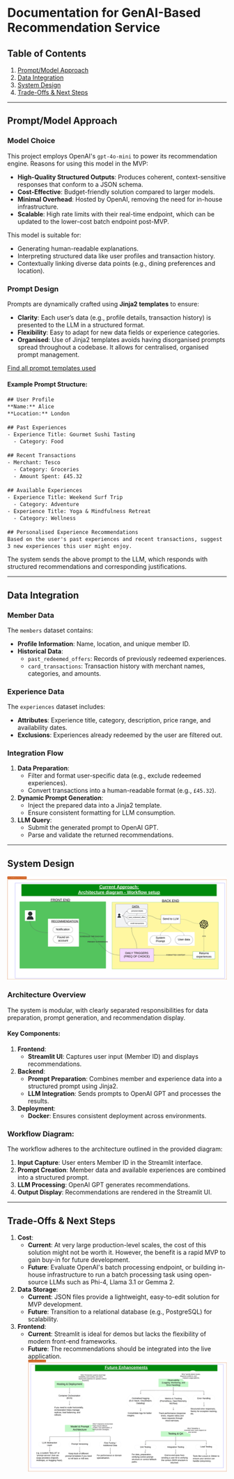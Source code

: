 # Documentation for GenAI-Based Recommendation Service

## Table of Contents
1. [Prompt/Model Approach](#promptmodel-approach)
2. [Data Integration](#data-integration)
3. [System Design](#system-design)
4. [Trade-Offs & Next Steps](#trade-offs--next-steps)

---

## Prompt/Model Approach

### Model Choice
This project employs OpenAI's `gpt-4o-mini` to power its recommendation engine. Reasons for using this model in the MVP:
- **High-Quality Structured Outputs**: Produces coherent, context-sensitive responses that conform to a JSON schema.
- **Cost-Effective**: Budget-friendly solution compared to larger models. 
- **Minimal Overhead**: Hosted by OpenAI, removing the need for in-house infrastructure.  
- **Scalable**: High rate limits with their real-time endpoint, which can be updated to the lower-cost batch endpoint post-MVP.
  
This model is suitable for:
- Generating human-readable explanations.
- Interpreting structured data like user profiles and transaction history.
- Contextually linking diverse data points (e.g., dining preferences and location).

### Prompt Design
Prompts are dynamically crafted using **Jinja2 templates** to ensure:
- **Clarity**: Each user’s data (e.g., profile details, transaction history) is presented to the LLM in a structured format.
- **Flexibility**: Easy to adapt for new data fields or experience categories.
- **Organised**: Use of Jinja2 templates avoids having disorganised prompts spread throughout a codebase. It allows for centralised, organised prompt management.

[Find all prompt templates used](../backend/templates/)

#### Example Prompt Structure:
```plaintext
## User Profile
**Name:** Alice
**Location:** London

## Past Experiences
- Experience Title: Gourmet Sushi Tasting
  - Category: Food

## Recent Transactions
- Merchant: Tesco
  - Category: Groceries
  - Amount Spent: £45.32

## Available Experiences
- Experience Title: Weekend Surf Trip
  - Category: Adventure
- Experience Title: Yoga & Mindfulness Retreat
  - Category: Wellness

## Personalised Experience Recommendations
Based on the user's past experiences and recent transactions, suggest 3 new experiences this user might enjoy.
```

The system sends the above prompt to the LLM, which responds with structured recommendations and corresponding justifications.

---

## Data Integration

### Member Data
The `members` dataset contains:
- **Profile Information**: Name, location, and unique member ID.
- **Historical Data**:
  - `past_redeemed_offers`: Records of previously redeemed experiences.
  - `card_transactions`: Transaction history with merchant names, categories, and amounts.

### Experience Data
The `experiences` dataset includes:
- **Attributes**: Experience title, category, description, price range, and availability dates.
- **Exclusions**: Experiences already redeemed by the user are filtered out.

### Integration Flow
1. **Data Preparation**:
   - Filter and format user-specific data (e.g., exclude redeemed experiences).
   - Convert transactions into a human-readable format (e.g., `£45.32`).
2. **Dynamic Prompt Generation**:
   - Inject the prepared data into a Jinja2 template.
   - Ensure consistent formatting for LLM consumption.
3. **LLM Query**:
   - Submit the generated prompt to OpenAI GPT.
   - Parse and validate the returned recommendations.

---

## System Design
![Architecture](../images/ProcessDiagram.png)

### Architecture Overview
The system is modular, with clearly separated responsibilities for data preparation, prompt generation, and recommendation display. 

#### Key Components:
1. **Frontend**:
   - **Streamlit UI**: Captures user input (Member ID) and displays recommendations.
2. **Backend**:
   - **Prompt Preparation**: Combines member and experience data into a structured prompt using Jinja2.
   - **LLM Integration**: Sends prompts to OpenAI GPT and processes the results.
3. **Deployment**:
   - **Docker**: Ensures consistent deployment across environments.

### Workflow Diagram:
The workflow adheres to the architecture outlined in the provided diagram:
1. **Input Capture**: User enters Member ID in the Streamlit interface.
2. **Prompt Creation**: Member data and available experiences are combined into a structured prompt.
3. **LLM Processing**: OpenAI GPT generates recommendations.
4. **Output Display**: Recommendations are rendered in the Streamlit UI.

---

## Trade-Offs & Next Steps

1. **Cost**:
   - **Current**: At very large production-level scales, the cost of this solution might not be worth it. However, the benefit is a rapid MVP to gain buy-in for future development.
   - **Future**: Evaluate OpenAI's batch processing endpoint, or building in-house infrastructure to run a batch processing task using open-source LLMs such as Phi-4, Llama 3.1 or Gemma 2.
2. **Data Storage**:
   - **Current**: JSON files provide a lightweight, easy-to-edit solution for MVP development.
   - **Future**: Transition to a relational database (e.g., PostgreSQL) for scalability.
3. **Frontend**:
   - **Current**: Streamlit is ideal for demos but lacks the flexibility of modern front-end frameworks.
   - **Future**: The recommendations should be integrated into the live application.
![Future Enhancements](../images/FutureEnhance.png)